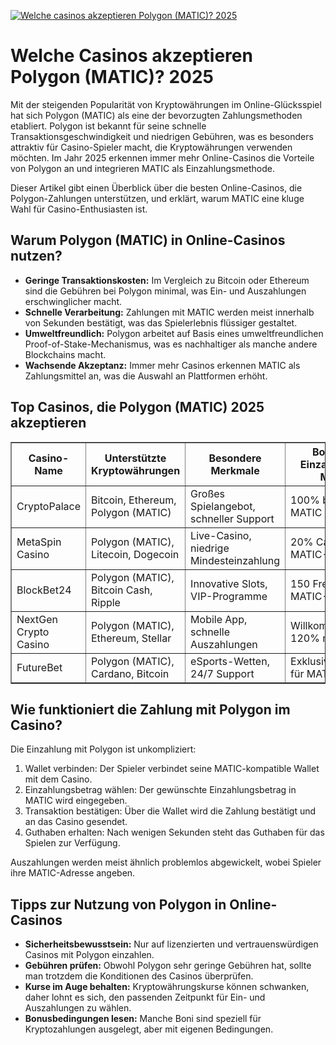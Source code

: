 [![Welche casinos akzeptieren Polygon (MATIC)? 2025](https://123-caf.pages.dev/gitsignup.png)](https://vrmoo.ru/Bt82HjjY)

<h1>Welche Casinos akzeptieren Polygon (MATIC)? 2025</h1>  <p>Mit der steigenden Popularität von Kryptowährungen im Online-Glücksspiel hat sich Polygon (MATIC) als eine der bevorzugten Zahlungsmethoden etabliert. Polygon ist bekannt für seine schnelle Transaktionsgeschwindigkeit und niedrigen Gebühren, was es besonders attraktiv für Casino-Spieler macht, die Kryptowährungen verwenden möchten. Im Jahr 2025 erkennen immer mehr Online-Casinos die Vorteile von Polygon an und integrieren MATIC als Einzahlungsmethode.</p>  <p>Dieser Artikel gibt einen Überblick über die besten Online-Casinos, die Polygon-Zahlungen unterstützen, und erklärt, warum MATIC eine kluge Wahl für Casino-Enthusiasten ist.</p>  <h2>Warum Polygon (MATIC) in Online-Casinos nutzen?</h2> <ul>   <li><strong>Geringe Transaktionskosten:</strong> Im Vergleich zu Bitcoin oder Ethereum sind die Gebühren bei Polygon minimal, was Ein- und Auszahlungen erschwinglicher macht.</li>   <li><strong>Schnelle Verarbeitung:</strong> Zahlungen mit MATIC werden meist innerhalb von Sekunden bestätigt, was das Spielerlebnis flüssiger gestaltet.</li>   <li><strong>Umweltfreundlich:</strong> Polygon arbeitet auf Basis eines umweltfreundlichen Proof-of-Stake-Mechanismus, was es nachhaltiger als manche andere Blockchains macht.</li>   <li><strong>Wachsende Akzeptanz:</strong> Immer mehr Casinos erkennen MATIC als Zahlungsmittel an, was die Auswahl an Plattformen erhöht.</li> </ul>  <h2>Top Casinos, die Polygon (MATIC) 2025 akzeptieren</h2> <table border="1" cellspacing="0" cellpadding="8">   <thead>     <tr>       <th>Casino-Name</th>       <th>Unterstützte Kryptowährungen</th>       <th>Besondere Merkmale</th>       <th>Bonus bei Einzahlung mit MATIC</th>     </tr>   </thead>   <tbody>     <tr>       <td>CryptoPalace</td>       <td>Bitcoin, Ethereum, Polygon (MATIC)</td>       <td>Großes Spielangebot, schneller Support</td>       <td>100% bis 500 MATIC</td>     </tr>     <tr>       <td>MetaSpin Casino</td>       <td>Polygon (MATIC), Litecoin, Dogecoin</td>       <td>Live-Casino, niedrige Mindesteinzahlung</td>       <td>20% Cashback bei MATIC-Zahlungen</td>     </tr>     <tr>       <td>BlockBet24</td>       <td>Polygon (MATIC), Bitcoin Cash, Ripple</td>       <td>Innovative Slots, VIP-Programme</td>       <td>150 Freispins bei MATIC-Einzahlung</td>     </tr>     <tr>       <td>NextGen Crypto Casino</td>       <td>Polygon (MATIC), Ethereum, Stellar</td>       <td>Mobile App, schnelle Auszahlungen</td>       <td>Willkommensbonus 120% mit MATIC</td>     </tr>     <tr>       <td>FutureBet</td>       <td>Polygon (MATIC), Cardano, Bitcoin</td>       <td>eSports-Wetten, 24/7 Support</td>       <td>Exklusive Turniere für MATIC-Spieler</td>     </tr>   </tbody> </table>  <h2>Wie funktioniert die Zahlung mit Polygon im Casino?</h2> <p>Die Einzahlung mit Polygon ist unkompliziert:</p> <ol>   <li>Wallet verbinden: Der Spieler verbindet seine MATIC-kompatible Wallet mit dem Casino.</li>   <li>Einzahlungsbetrag wählen: Der gewünschte Einzahlungsbetrag in MATIC wird eingegeben.</li>   <li>Transaktion bestätigen: Über die Wallet wird die Zahlung bestätigt und an das Casino gesendet.</li>   <li>Guthaben erhalten: Nach wenigen Sekunden steht das Guthaben für das Spielen zur Verfügung.</li> </ol>  <p>Auszahlungen werden meist ähnlich problemlos abgewickelt, wobei Spieler ihre MATIC-Adresse angeben.</p>  <h2>Tipps zur Nutzung von Polygon in Online-Casinos</h2> <ul>   <li><strong>Sicherheitsbewusstsein:</strong> Nur auf lizenzierten und vertrauenswürdigen Casinos mit Polygon einzahlen.</li>   <li><strong>Gebühren prüfen:</strong> Obwohl Polygon sehr geringe Gebühren hat, sollte man trotzdem die Konditionen des Casinos überprüfen.</li>   <li><strong>Kurse im Auge behalten:</strong> Kryptowährungskurse können schwanken, daher lohnt es sich, den passenden Zeitpunkt für Ein- und Auszahlungen zu wählen.</li>   <li><strong>Bonusbedingungen lesen:</strong> Manche Boni sind speziell für Kryptozahlungen ausgelegt, aber mit eigenen Bedingungen.</li> </ul>